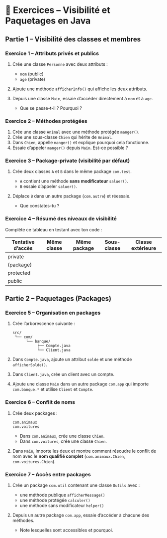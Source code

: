 # 📘 Exercices – Visibilité et Paquetages en Java

## Partie 1 – Visibilité des classes et membres

### Exercice 1 – Attributs privés et publics

1. Crée une classe `Personne` avec deux attributs :

   * `nom` (public)
   * `age` (private)
2. Ajoute une méthode `afficherInfo()` qui affiche les deux attributs.
3. Depuis une classe `Main`, essaie d’accéder directement à `nom` et à `age`.

   * Que se passe-t-il ? Pourquoi ?



### Exercice 2 – Méthodes protégées

1. Crée une classe `Animal` avec une méthode protégée `manger()`.
2. Crée une sous-classe `Chien` qui hérite de `Animal`.
3. Dans `Chien`, appelle `manger()` et explique pourquoi cela fonctionne.
4. Essaie d’appeler `manger()` depuis `Main`. Est-ce possible ?



### Exercice 3 – Package-private (visibilité par défaut)

1. Crée deux classes `A` et `B` dans le même package `com.test`.

   * `A` contient une méthode **sans modificateur** `saluer()`.
   * `B` essaie d’appeler `saluer()`.
2. Déplace `B` dans un autre package (`com.autre`) et réessaie.

   * Que constates-tu ?



### Exercice 4 – Résumé des niveaux de visibilité

Complète ce tableau en testant avec ton code :

| Tentative d’accès | Même classe | Même package | Sous-classe | Classe extérieure |
| ----------------- | ----------- | ------------ | ----------- | ----------------- |
| private           |             |              |             |                   |
| (package)         |             |              |             |                   |
| protected         |             |              |             |                   |
| public            |             |              |             |                   |



## Partie 2 – Paquetages (Packages)

### Exercice 5 – Organisation en packages

1. Crée l’arborescence suivante :

   ```
   src/
    └── com/
         └── banque/
              ├── Compte.java
              └── Client.java
   ```
2. Dans `Compte.java`, ajoute un attribut `solde` et une méthode `afficherSolde()`.
3. Dans `Client.java`, crée un client avec un compte.
4. Ajoute une classe `Main` dans un autre package `com.app` qui importe `com.banque.*` et utilise `Client` et `Compte`.



### Exercice 6 – Conflit de noms

1. Crée deux packages :

   ```
   com.animaux
   com.voitures
   ```

   * Dans `com.animaux`, crée une classe `Chien`.
   * Dans `com.voitures`, crée une classe `Chien`.
2. Dans `Main`, importe les deux et montre comment résoudre le conflit de nom avec le **nom qualifié complet** (`com.animaux.Chien`, `com.voitures.Chien`).



### Exercice 7 – Accès entre packages

1. Crée un package `com.util` contenant une classe `Outils` avec :

   * une méthode publique `afficherMessage()`
   * une méthode protégée `calculer()`
   * une méthode sans modificateur `helper()`
2. Depuis un autre package `com.app`, essaie d’accéder à chacune des méthodes.

   * Note lesquelles sont accessibles et pourquoi.



